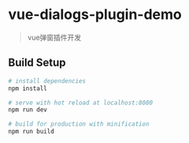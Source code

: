 # vue-dialogs-plugin-demo

> vue弹窗插件开发

## Build Setup

``` bash
# install dependencies
npm install

# serve with hot reload at localhost:8080
npm run dev

# build for production with minification
npm run build
```

